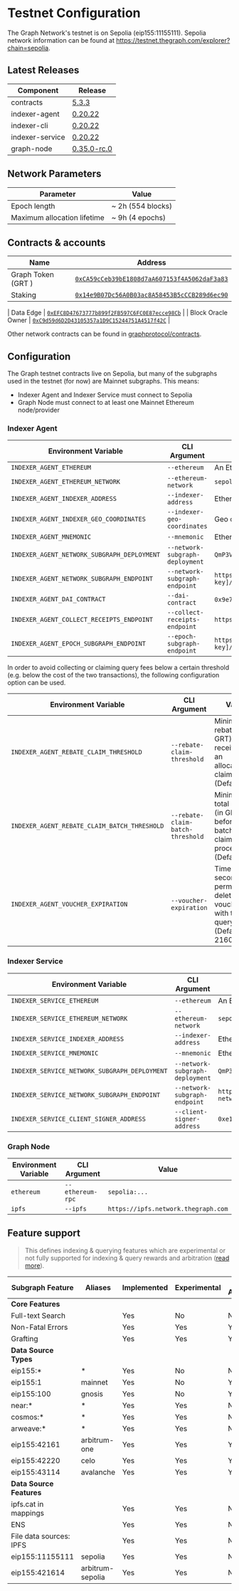 # Testnet Configuration

The Graph Network's testnet is on Sepolia (eip155:11155111). Sepolia network information can be found at https://testnet.thegraph.com/explorer?chain=sepolia.

## Latest Releases

| Component       | Release                                                                              |
| --------------- | ------------------------------------------------------------------------------------ |
| contracts       | [5.3.3](https://github.com/graphprotocol/contracts/releases/tag/v5.3.3)              |
| indexer-agent   | [0.20.22](https://github.com/graphprotocol/indexer/releases/tag/v0.20.22)            |
| indexer-cli     | [0.20.22](https://github.com/graphprotocol/indexer/releases/tag/v0.20.22)            |
| indexer-service | [0.20.22](https://github.com/graphprotocol/indexer/releases/tag/v0.20.22)            |
| graph-node      | [0.35.0-rc.0](https://github.com/graphprotocol/graph-node/releases/tag/v0.35.0-rc.0) |

## Network Parameters

| Parameter                   | Value             |
| --------------------------- | ----------------- |
| Epoch length                | ~ 2h (554 blocks) |
| Maximum allocation lifetime | ~ 9h (4 epochs)   |

## Contracts & accounts

| Name               | Address                                                                                                                         |
| ------------------ | ------------------------------------------------------------------------------------------------------------------------------- |
| Graph Token (GRT ) | [`0xCA59cCeb39bE1808d7aA607153f4A5062daF3a83`](https://sepolia.etherscan.io/address/0xCA59cCeb39bE1808d7aA607153f4A5062daF3a83) |
| Staking            | [`0x14e9B07Dc56A0B03ac8A58453B5cCCB289d6ec90`](https://sepolia.etherscan.io/address/0x14e9B07Dc56A0B03ac8A58453B5cCCB289d6ec90) |

| Data Edge | [`0xEFC8D47673777b899f2FB597C6FC0E87ecce98Cb`](https://sepolia.etherscan.io/address/0xEFC8D47673777b899f2FB597C6FC0E87ecce98Cb) |
| Block Oracle Owner | [`0xC9d59d6D2D43105357a1D9C15244751A4517f42C`](https://sepolia.etherscan.io/address/0xfA711DA0f9336f27E7B7483398cbd8F0880f259a) |

Other network contracts can be found in [graphprotocol/contracts](https://github.com/graphprotocol/contracts/blob/main/addresses.json#L1426-L1645).

## Configuration

The Graph testnet contracts live on Sepolia, but many of the subgraphs used in the
testnet (for now) are Mainnet subgraphs. This means:

- Indexer Agent and Indexer Service must connect to Sepolia
- Graph Node must connect to at least one Mainnet Ethereum node/provider

### Indexer Agent

| Environment Variable                        | CLI Argument                    | Value                                                                                                                   |
| ------------------------------------------- | ------------------------------- | ----------------------------------------------------------------------------------------------------------------------- |
| `INDEXER_AGENT_ETHEREUM`                    | `--ethereum`                    | An Ethereum Sepolia node/provider                                                                                       |
| `INDEXER_AGENT_ETHEREUM_NETWORK`            | `--ethereum-network`            | `sepolia`                                                                                                               |
| `INDEXER_AGENT_INDEXER_ADDRESS`             | `--indexer-address`             | Ethereum address of testnet indexer                                                                                     |
| `INDEXER_AGENT_INDEXER_GEO_COORDINATES`     | `--indexer-geo-coordinates`     | Geo coordinates of testnet indexer infrastructure                                                                       |
| `INDEXER_AGENT_MNEMONIC`                    | `--mnemonic`                    | Ethereum mnemonic for testnet operator                                                                                  |
| `INDEXER_AGENT_NETWORK_SUBGRAPH_DEPLOYMENT` | `--network-subgraph-deployment` | `QmP3Vf8hp3FDHhmZ2JvZd1NbDC27CTkp2uK1TQcCYB8GCo`                                                                        |
| `INDEXER_AGENT_NETWORK_SUBGRAPH_ENDPOINT`   | `--network-subgraph-endpoint`   | `https://gateway-arbitrum.network.thegraph.com/api/[api-key]/subgraphs/id/8pVKDwHniAz87CHEQsiz2wgFXGZXrbMDkrxgauVVfMJC` |
| `INDEXER_AGENT_DAI_CONTRACT`                | `--dai-contract`                | `0x9e7e607afd22906f7da6f1ec8f432d6f244278be` (GDAI)                                                                     |
| `INDEXER_AGENT_COLLECT_RECEIPTS_ENDPOINT`   | `--collect-receipts-endpoint`   | `https://gateway.testnet.thegraph.com/collect-receipts`                                                                 |
| `INDEXER_AGENT_EPOCH_SUBGRAPH_ENDPOINT`     | `--epoch-subgraph-endpoint`     | `https://gateway-arbitrum.network.thegraph.com/api/[api-key]/subgraphs/id/3nEnuQEQd1aP6wksKvRUnuwLQcQy1zD3HPFaHZ8cMVqM` |

In order to avoid collecting or claiming query fees below a certain threshold
(e.g. below the cost of the two transactions), the following configuration
option can be used.


| Environment Variable                         | CLI Argument                      | Value                                                                                     |
| -------------------------------------------- | --------------------------------- | ----------------------------------------------------------------------------------------- |
| `INDEXER_AGENT_REBATE_CLAIM_THRESHOLD`       | `--rebate-claim-threshold`        | Minimum rebate (in GRT) received for an allocation to claim (Default: 1)                |
| `INDEXER_AGENT_REBATE_CLAIM_BATCH_THRESHOLD` | `--rebate-claim-batch-threshold`  | Minimum total rebates (in GRT) before a batched claim is processed (Default: 5)        |
| `INDEXER_AGENT_VOUCHER_EXPIRATION`           | `--voucher-expiration`            | Time (in seconds) to permanently delete vouchers with too few query fees  (Default: 2160) |


### Indexer Service

| Environment Variable                          | CLI Argument                    | Value                                                                         |
| --------------------------------------------- | ------------------------------- | ----------------------------------------------------------------------------- |
| `INDEXER_SERVICE_ETHEREUM`                    | `--ethereum`                    | An Ethereum Sepolia node/provider                                             |
| `INDEXER_SERVICE_ETHEREUM_NETWORK`            | `--ethereum-network`            | `sepolia`                                                                     |
| `INDEXER_SERVICE_INDEXER_ADDRESS`             | `--indexer-address`             | Ethereum address of testnet indexer                                           |
| `INDEXER_SERVICE_MNEMONIC`                    | `--mnemonic`                    | Ethereum mnemonic for testnet operator                                        |
| `INDEXER_SERVICE_NETWORK_SUBGRAPH_DEPLOYMENT` | `--network-subgraph-deployment` | `QmP3Vf8hp3FDHhmZ2JvZd1NbDC27CTkp2uK1TQcCYB8GCo`                              |
| `INDEXER_SERVICE_NETWORK_SUBGRAPH_ENDPOINT`   | `--network-subgraph-endpoint`   | `https://api.thegraph.com/subgraphs/name/graphprotocol/graph-network-sepolia` |
| `INDEXER_SERVICE_CLIENT_SIGNER_ADDRESS`       | `--client-signer-address`       | `0xe1EC4339019eC9628438F8755f847e3023e4ff9c`                                  |

### Graph Node

| Environment Variable | CLI Argument     | Value                               |
| -------------------- | ---------------- | ----------------------------------- |
| `ethereum`           | `--ethereum-rpc` | `sepolia:...`                       |
| `ipfs`               | `--ipfs`         | `https://ipfs.network.thegraph.com` |

## Feature support

> This defines indexing & querying features which are experimental or not fully supported for indexing & query rewards and arbitration ([read more](../feature-support-matrix.md)).

| Subgraph Feature         | Aliases          | Implemented | Experimental | Query Arbitration | Indexing Arbitration | Indexing Rewards |
| ------------------------ | ---------------- | ----------- | ------------ | ----------------- | -------------------- | ---------------- |
| **Core Features**        |                  |             |              |                   |                      |                  |
| Full-text Search         |                  | Yes         | No           | No                | Yes                  | Yes              |
| Non-Fatal Errors         |                  | Yes         | Yes          | Yes               | Yes                  | Yes              |
| Grafting                 |                  | Yes         | Yes          | Yes               | Yes                  | Yes              |
| **Data Source Types**    |                  |             |              |                   |                      |                  |
| eip155:\*                | \*               | Yes         | No           | No                | No                   | No               |
| eip155:1                 | mainnet          | Yes         | No           | Yes               | Yes                  | Yes              |
| eip155:100               | gnosis           | Yes         | No           | Yes               | Yes                  | Yes              |
| near:\*                  | \*               | Yes         | Yes          | No                | No                   | No               |
| cosmos:\*                | \*               | Yes         | Yes          | No                | No                   | No               |
| arweave:\*               | \*               | Yes         | Yes          | No                | No                   | No               |
| eip155:42161             | arbitrum-one     | Yes         | Yes          | Yes               | Yes                  | Yes              |
| eip155:42220             | celo             | Yes         | Yes          | Yes               | Yes                  | Yes              |
| eip155:43114             | avalanche        | Yes         | Yes          | Yes               | Yes                  | Yes              |
| **Data Source Features** |                  |             |              |                   |                      |                  |
| ipfs.cat in mappings     |                  | Yes         | Yes          | No                | No                   | No               |
| ENS                      |                  | Yes         | Yes          | No                | No                   | No               |
| File data sources: IPFS  |                  | Yes         | Yes          | No                | Yes                  | Yes              |
| eip155:11155111          | sepolia          | Yes         | Yes          | No                | Yes                  | Yes              |
| eip155:421614            | arbitrum-sepolia | Yes         | Yes          | No                | Yes                  | Yes              |

